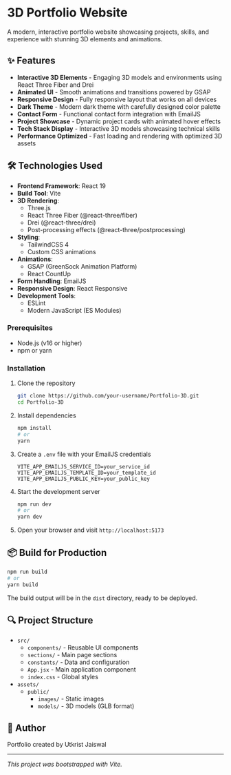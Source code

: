 # 3D Portfolio Website

A modern, interactive portfolio website showcasing projects, skills, and experience with stunning 3D elements and animations.

## ✨ Features

- **Interactive 3D Elements** - Engaging 3D models and environments using React Three Fiber and Drei
- **Animated UI** - Smooth animations and transitions powered by GSAP
- **Responsive Design** - Fully responsive layout that works on all devices
- **Dark Theme** - Modern dark theme with carefully designed color palette
- **Contact Form** - Functional contact form integration with EmailJS
- **Project Showcase** - Dynamic project cards with animated hover effects
- **Tech Stack Display** - Interactive 3D models showcasing technical skills
- **Performance Optimized** - Fast loading and rendering with optimized 3D assets

## 🛠️ Technologies Used

- **Frontend Framework**: React 19
- **Build Tool**: Vite
- **3D Rendering**: 
  - Three.js
  - React Three Fiber (@react-three/fiber)
  - Drei (@react-three/drei)
  - Post-processing effects (@react-three/postprocessing)
- **Styling**: 
  - TailwindCSS 4
  - Custom CSS animations
- **Animations**: 
  - GSAP (GreenSock Animation Platform)
  - React CountUp
- **Form Handling**: EmailJS
- **Responsive Design**: React Responsive
- **Development Tools**:
  - ESLint
  - Modern JavaScript (ES Modules)

### Prerequisites

- Node.js (v16 or higher)
- npm or yarn

### Installation

1. Clone the repository
   ```bash
   git clone https://github.com/your-username/Portfolio-3D.git
   cd Portfolio-3D
   ```

2. Install dependencies
   ```bash
   npm install
   # or
   yarn
   ```

3. Create a `.env` file with your EmailJS credentials
   ```
   VITE_APP_EMAILJS_SERVICE_ID=your_service_id
   VITE_APP_EMAILJS_TEMPLATE_ID=your_template_id
   VITE_APP_EMAILJS_PUBLIC_KEY=your_public_key
   ```

4. Start the development server
   ```bash
   npm run dev
   # or
   yarn dev
   ```

5. Open your browser and visit `http://localhost:5173`

## 📦 Build for Production

```bash
npm run build
# or
yarn build
```

The build output will be in the `dist` directory, ready to be deployed.

## 🔍 Project Structure

- `src/`
  - `components/` - Reusable UI components
  - `sections/` - Main page sections
  - `constants/` - Data and configuration
  - `App.jsx` - Main application component
  - `index.css` - Global styles
- `assets/`
  - `public/`
    - `images/` - Static images
    - `models/` - 3D models (GLB format)

## 👤 Author

Portfolio created by Utkrist Jaiswal

---

*This project was bootstrapped with Vite.*
